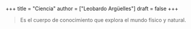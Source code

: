 +++
title = "Ciencia"
author = ["Leobardo Argüelles"]
draft = false
+++

> Es el cuerpo de conocimiento que explora el mundo físico y natural.
